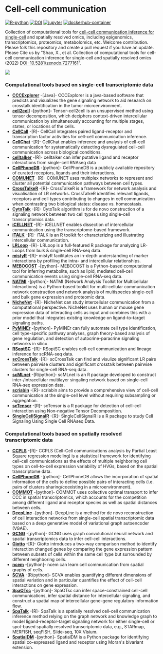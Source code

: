 # Cell-cell communication

[![R-python](https://img.shields.io/badge/R%2Fpython-CMD--check-brightgreen?logo=github)](https://github.com/shaoxin0801/Cell-cell-communication/actions) [![DOI](https://zenodo.org/badge/561227113.svg)](https://zenodo.org/badge/latestdoi/561227113) [![jupyter](https://img.shields.io/badge/Computational--tools-cell--cell%20communication-yellow?logo=jupyter)](https://github.com/shaoxin0801/Cell-cell-communication/tree/main/method) [![dockerhub-container](https://img.shields.io/badge/dockerhub-container-yellowgreen?logo=docker)](https://hub.docker.com/r/shaoxin0801/cell-cell-communication) 

Collection of computational tools for [cell-cell communication inference for single-cell](https://pubmed.ncbi.nlm.nih.gov/32435978/) and spatially resolved omics, including epigenomics, transcriptomics, proteomics, metabolomics, etc. Welcome contribution. Please folk this repository and create a pull request if you have an update. Please Cite us by "Shao, X., et al. Collection of computational tools for cell-cell communication inference for single-cell and spatially resolved omics (2022) [DOI: 10.5281/zenodo.7277161](https://zenodo.org/record/7277161)".

<img src='https://github.com/shaoxin0801/Cell-cell-communication/blob/main/img/Cell-cell%20communication.png'>

### Computational tools based on single-cell transcriptomic data
- __[CCCExplorer](https://github.com/methodistsmab/CCCExplorer)__ -[Java]- CCCExplorer is a java-based software that predicts and visualizes the gene signaling network to aid research on crosstalk identification in the tumor microenvironment.
- __[cell2cell](https://github.com/earmingol/cell2cell)__ -[python]- Tensor-cell2cell is an unsupervised method using tensor decomposition, which deciphers context-driven intercellular communication by simultaneously accounting for multiple stages, states, or locations of the cells.
- __[CellCall](https://github.com/ShellyCoder/cellcall)__ -[R]- CellCall integrates paired ligand-receptor and transcription factor activities for cell-cell communication inference.
- __[CellChat](https://github.com/sqjin/CellChat)__ -[R]- CellChat enables inference and analysis of cell-cell communication for systematically detecting dysregulated cell-cell communication across biological conditions.
- __[celltalker](https://github.com/arc85/celltalker)__ -[R]- celltalker can infer putative ligand and receptor interactions from single-cell RNAseq data
- __[CellPhoneDB](https://github.com/Teichlab/cellphonedb)__ -[python]- CellPhoneDB is a publicly available repository of curated receptors, ligands and their interactions.
- __[COMUNET](https://github.com/ScialdoneLab/COMUNET)__ -[R]- COMUNET uses multiplex networks to represent and cluster all potential communication pathways between cell types.
- __[CrossTalkeR](https://github.com/CostaLab/CrossTalkeR)__ -[R]- CrossTalkeR is a framework for network analysis and visualisation of LR networks. CrossTalkeR identifies relevant ligands, receptors and cell types contributing to changes in cell communication when contrasting two biological states: disease vs. homeostasis.
- __[CytoTalk](https://github.com/tanlabcode/CytoTalk)__ -[R]- CytoTalk algorithm is for de novo construction of a signaling network between two cell types using single-cell transcriptomics data.
- __[iCELLNET](https://github.com/soumelis-lab/ICELLNET)__ -[R]- iCELLNET enables dissection of intercellular communication using the transcriptome-based framework.
- __[iTALK](https://github.com/soumelis-lab/ICELLNET)__ -[R]- iTALK is an R toolkit for characterizing and illustrating intercellular communication.
- __[LRLoop](https://github.com/Pinlyu3/LRLoop)__ -[R]- LRLoop is a full-featured R package for analyzing LR-Loops from bulk & single-cell RNA-seq data.
- __[mistyR](https://saezlab.github.io/mistyR/)__ -[R]- mistyR facilitates an in-depth understanding of marker interactions by profiling the intra- and intercellular relationships.
- __[MEBOCOST](https://github.com/zhengrongbin/MEBOCOST)__ -[python]- MEBOCOST is a Python-based computational tool for inferring metabolite, such as lipid, mediated cell-cell communication events using single-cell RNA-seq data.
- __[NATMI](https://github.com/forrest-lab/NATMI)__ -[python]- NATMI (Network Analysis Toolkit for Multicellular Interactions) is a Python-based toolkit for multi-cellular communication network construction and network analysis of multispecies single-cell and bulk gene expression and proteomic data.
- __[NicheNet](https://github.com/saeyslab/nichenetr)__ -[R]- NicheNet can study intercellular communication from a computational perspective. NicheNet uses human or mouse gene expression data of interacting cells as input and combines this with a prior model that integrates existing knowledge on ligand-to-target signaling paths.
- __[PyMINEr](https://bitbucket.org/scottyler892/pyminer_release/src/master/)__ -[python]- PyMINEr can fully automate cell type identification, cell type-specific pathway analyses, graph theory-based analysis of gene regulation, and detection of autocrine-paracrine signaling networks in silico.
- __[RSoptSC](https://github.com/mkarikom/RSoptSC)__ -[R]- RSoptSC enables cell-cell communication and lineage inference for scRNA-seq data.
- __[scCrossTalk](https://github.com/ZJUFanLab/scCrossTalk)__ -[R]- scCrossTalk can find and visulize significant LR pairs between pairwise clusters and significant crosstalk between pairwise clusters for single-cell RNA-seq data.
- __[scMLnet](https://github.com/SunXQlab/scMLnet)__ -[R/python]- scMLnet is an R package developed to construct inter-/intracellular multilayer singaling network based on single-cell RNA-seq expression data.
- __[scriabin](https://github.com/BlishLab/scriabin)__ -[R]- scriabin aims to provide a comprehensive view of cell-cell communication at the single-cell level without requiring subsampling or aggregation.
- __[scTensor](https://github.com/rikenbit/scTensor)__ -[R]- scTensor is a R package for detection of cell-cell interaction using Non-negative Tensor Decomposition.
- __[SingleCellSignalR](https://github.com/SCA-IRCM/SingleCellSignalR)__ -[R]- SingleCellSignalR is a R package to study Cell Signaling Using Single Cell RNAseq Data.

### Computational tools based on spatially resolved transcriptomic data
- __[CCPLS](https://github.com/bioinfo-tsukuba/CCPLS)__ -[R]- CCPLS (Cell-Cell communications analysis by Partial Least Square regression modeling) is a statistical framework for identifying cell-cell communications as the effects of multiple neighboring cell types on cell-to-cell expression variability of HVGs, based on the spatial transcriptome data.
- __[CellPhoneDB](https://github.com/ventolab/CellphoneDB)__ -[python]- CellPhoneDB allows the incorporation of spatial information of the cells to define possible pairs of interacting cells (i.e. pairs of clusters sharing/coexisting in a microenvironment).
- __[COMMOT](https://github.com/zcang/COMMOT)__ -[python]- COMMOT uses collective optimal transport to infer CCC in spatial transcriptomics, which accounts for the competition among different ligand and receptor species as well as spatial distances between cells.
- __[DeepLinc](https://github.com/xryanglab/DeepLinc)__ -[python]- DeepLinc is a method for de novo reconstruction of cell interaction networks from single-cell spatial transcriptomic data based on a deep generative model of variational graph autoencoder (VGAE).
- __[GCNG](https://github.com/xiaoyeye/GCNG)__ -[python]- GCNG uses graph convolutional neural network and spaital transcriptomics data to infer cell-cell interactions.
- __[Giotto](https://github.com/drieslab/Giotto)__ -[R]- Giotto introduces a two-way comparison method to identify interaction changed genes by comparing the gene expression pattern between subsets of cells within the same cell type but surrounded by different neighboring cells.
- __[ncem](https://github.com/theislab/ncem)__ -[python]- ncem can learn cell communication from spatial graphs of cells.
- __[SCVA](https://github.com/damienArnol/svca)__ -[R/python]- SCVA enables quantifying different dimensions of spatial variation and in particular quantifies the effect of cell-cell interactions on gene expression.
- __[SpaOTsc](https://github.com/zcang/SpaOTsc)__ -[python]- SpaOTsc can infer space-constrained cell-cell communications, infer spatial distance for intercellular signaling, and construct a spatial map of intercellular gene-gene regulatory information flow.
- __[SpaTalk](https://github.com/ZJUFanLab/SpaTalk)__ -[R]- SpaTalk is a spatially resolved cell-cell communication inference method relying on the graph network and knowledge graph to model ligand-receptor-target signaling network for either single-cell or spot-based spatially resolved transcriptomic data, e.g., STARmap, MERFISH, seqFISH, Slide-seq, 10X Visium.
- __[SpatialDM](https://github.com/StatBiomed/SpatialDM)__ -[python]- SpatialDM is a Python package for identifying spatial co-expressed ligand and receptor using Moran's bivariant extension.
